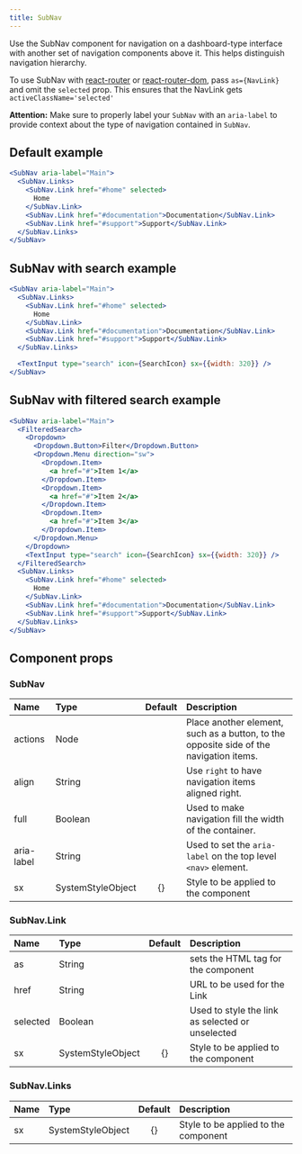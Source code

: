 ```yaml
---
title: SubNav
---
```


Use the SubNav component for navigation on a dashboard-type interface with another set of navigation components above it. This helps distinguish navigation hierarchy.

To use SubNav with [react-router](https://github.com/ReactTraining/react-router) or
[react-router-dom](https://www.npmjs.com/package/react-router-dom), pass
`as={NavLink}` and omit the `selected` prop.
This ensures that the NavLink gets `activeClassName='selected'`

**Attention:** Make sure to properly label your `SubNav` with an `aria-label` to provide context about the type of navigation contained in `SubNav`.

## Default example

```jsx live
<SubNav aria-label="Main">
  <SubNav.Links>
    <SubNav.Link href="#home" selected>
      Home
    </SubNav.Link>
    <SubNav.Link href="#documentation">Documentation</SubNav.Link>
    <SubNav.Link href="#support">Support</SubNav.Link>
  </SubNav.Links>
</SubNav>
```

## SubNav with search example

```jsx live
<SubNav aria-label="Main">
  <SubNav.Links>
    <SubNav.Link href="#home" selected>
      Home
    </SubNav.Link>
    <SubNav.Link href="#documentation">Documentation</SubNav.Link>
    <SubNav.Link href="#support">Support</SubNav.Link>
  </SubNav.Links>

  <TextInput type="search" icon={SearchIcon} sx={{width: 320}} />
</SubNav>
```

## SubNav with filtered search example

```jsx live
<SubNav aria-label="Main">
  <FilteredSearch>
    <Dropdown>
      <Dropdown.Button>Filter</Dropdown.Button>
      <Dropdown.Menu direction="sw">
        <Dropdown.Item>
          <a href="#">Item 1</a>
        </Dropdown.Item>
        <Dropdown.Item>
          <a href="#">Item 2</a>
        </Dropdown.Item>
        <Dropdown.Item>
          <a href="#">Item 3</a>
        </Dropdown.Item>
      </Dropdown.Menu>
    </Dropdown>
    <TextInput type="search" icon={SearchIcon} sx={{width: 320}} />
  </FilteredSearch>
  <SubNav.Links>
    <SubNav.Link href="#home" selected>
      Home
    </SubNav.Link>
    <SubNav.Link href="#documentation">Documentation</SubNav.Link>
    <SubNav.Link href="#support">Support</SubNav.Link>
  </SubNav.Links>
</SubNav>
```

## Component props

### SubNav

| Name       | Type              | Default | Description                                                                            |
| :--------- | :---------------- | :-----: | :------------------------------------------------------------------------------------- |
| actions    | Node              |         | Place another element, such as a button, to the opposite side of the navigation items. |
| align      | String            |         | Use `right` to have navigation items aligned right.                                    |
| full       | Boolean           |         | Used to make navigation fill the width of the container.                               |
| aria-label | String            |         | Used to set the `aria-label` on the top level `<nav>` element.                         |
| sx         | SystemStyleObject |   {}    | Style to be applied to the component                                                   |

### SubNav.Link

| Name     | Type              | Default | Description                                      |
| :------- | :---------------- | :-----: | :----------------------------------------------- |
| as       | String            |         | sets the HTML tag for the component              |
| href     | String            |         | URL to be used for the Link                      |
| selected | Boolean           |         | Used to style the link as selected or unselected |
| sx       | SystemStyleObject |   {}    | Style to be applied to the component             |

### SubNav.Links

| Name | Type              | Default | Description                          |
| :--- | :---------------- | :-----: | :----------------------------------- |
| sx   | SystemStyleObject |   {}    | Style to be applied to the component |
